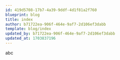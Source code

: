 ```yaml
---
id: 419d5708-17b7-4a39-9ddf-4d1f81a2f760
blueprint: blog
title: index
author: b71722ea-906f-464e-9af7-2d106ef3dabb
template: blog/index
updated_by: b71722ea-906f-464e-9af7-2d106ef3dabb
updated_at: 1703837196
---
```

abc